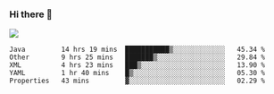 ### Hi there 👋
![](https://github-readme-stats.vercel.app/api?username=tuichenchuxin)
<!--START_SECTION:waka-->
```text
Java         14 hrs 19 mins  ███████████▒░░░░░░░░░░░░░   45.34 % 
Other        9 hrs 25 mins   ███████▒░░░░░░░░░░░░░░░░░   29.84 % 
XML          4 hrs 23 mins   ███▒░░░░░░░░░░░░░░░░░░░░░   13.90 % 
YAML         1 hr 40 mins    █▒░░░░░░░░░░░░░░░░░░░░░░░   05.30 % 
Properties   43 mins         ▓░░░░░░░░░░░░░░░░░░░░░░░░   02.29 % 
```
<!--END_SECTION:waka-->
